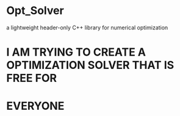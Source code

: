 # Opt_Solver
a lightweight header-only C++ library for numerical optimization

# I AM TRYING TO CREATE A OPTIMIZATION SOLVER THAT IS FREE FOR
# EVERYONE